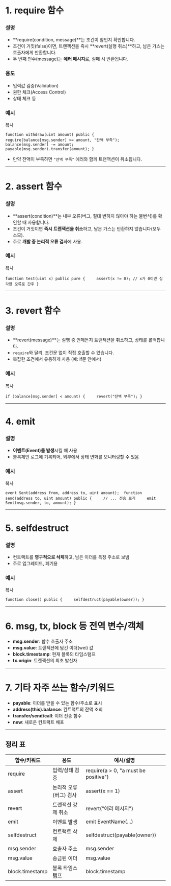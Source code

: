 
# 1. **require 함수**

### **설명**

- **require(condition, message)**는 조건이 참인지 확인합니다.
- 조건이 거짓(false)이면, 트랜잭션을 즉시 **revert(실행 취소)**하고, 남은 가스는 호출자에게 반환합니다.
- 두 번째 인수(message)는 **에러 메시지**로, 실패 시 반환됩니다.

### **용도**

- 입력값 검증(Validation)
- 권한 체크(Access Control)
- 상태 체크 등

### **예시**

복사

`function withdraw(uint amount) public {     require(balance[msg.sender] >= amount, "잔액 부족");     balance[msg.sender] -= amount;     payable(msg.sender).transfer(amount); }`

- 만약 잔액이 부족하면 `"잔액 부족"` 에러와 함께 트랜잭션이 취소됩니다.

---

# 2. **assert 함수**

### **설명**

- **assert(condition)**는 내부 오류(버그, 절대 변하지 않아야 하는 불변식)를 확인할 때 사용합니다.
- 조건이 거짓이면 **즉시 트랜잭션을 취소**하고, 남은 가스는 반환하지 않습니다(모두 소모).
- 주로 **개발 중 논리적 오류 검사**에 사용.

### **예시**

복사

`function test(uint x) public pure {     assert(x != 0); // x가 0이면 심각한 오류로 간주 }`

---

# 3. **revert 함수**

### **설명**

- **revert(message)**는 실행 중 언제든지 트랜잭션을 취소하고, 상태를 롤백합니다.
- `require`와 달리, 조건문 없이 직접 호출할 수 있습니다.
- 복잡한 조건에서 유용하게 사용 (예: if문 안에서)

### **예시**

복사

`if (balance[msg.sender] < amount) {     revert("잔액 부족"); }`

---

# 4. **emit**

### **설명**

- **이벤트(Event)를 발생**시킬 때 사용
- 블록체인 로그에 기록되어, 외부에서 상태 변화를 모니터링할 수 있음

### **예시**

복사

`event Sent(address from, address to, uint amount);  function send(address to, uint amount) public {     // ... 전송 로직     emit Sent(msg.sender, to, amount); }`

---

# 5. **selfdestruct**

### **설명**

- 컨트랙트를 **영구적으로 삭제**하고, 남은 이더를 특정 주소로 보냄
- 주로 업그레이드, 폐기용

### **예시**

복사

`function close() public {     selfdestruct(payable(owner)); }`

---

# 6. **msg, tx, block 등 전역 변수/객체**

- **msg.sender**: 함수 호출자 주소
- **msg.value**: 트랜잭션에 담긴 이더(wei) 값
- **block.timestamp**: 현재 블록의 타임스탬프
- **tx.origin**: 트랜잭션의 최초 발신자

---

# 7. **기타 자주 쓰는 함수/키워드**

- **payable**: 이더를 받을 수 있는 함수/주소로 표시
- **address(this).balance**: 컨트랙트의 잔액 조회
- **transfer/send/call**: 이더 전송 함수
- **new**: 새로운 컨트랙트 배포

---

## **정리 표**

| 함수/키워드          | 용도            | 예시/설명                                |
| --------------- | ------------- | ------------------------------------ |
| require         | 입력/상태 검증      | require(a > 0, "a must be positive") |
| assert          | 논리적 오류(버그) 검사 | assert(x == 1)                       |
| revert          | 트랜잭션 강제 취소    | revert("에러 메시지")                     |
| emit            | 이벤트 발생        | emit EventName(...)                  |
| selfdestruct    | 컨트랙트 삭제       | selfdestruct(payable(owner))         |
| msg.sender      | 호출자 주소        | msg.sender                           |
| msg.value       | 송금된 이더        | msg.value                            |
| block.timestamp | 블록 타임스탬프      | block.timestamp                      |